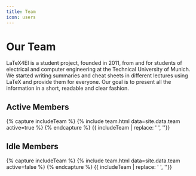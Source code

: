 ```yaml
---
title: Team
icon: users
---
```


# Our Team

LaTeX4EI is a student project, founded in 2011, from and for students of electrical and computer engineering at the Technical University of Munich. We started writing summaries and cheat sheets in different lectures using LaTeX and provide them for everyone. Our goal is to present all the information in a short, readable and clear fashion.

## Active Members

{% capture includeTeam %}
{% include team.html data=site.data.team active=true %}
{% endcapture %}
{{ includeTeam | replace: '    ', ''}}

## Idle Members

{% capture includeTeam %}
{% include team.html data=site.data.team active=false %}
{% endcapture %}
{{ includeTeam | replace: '    ', ''}}
